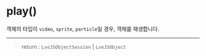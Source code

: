 # play()

객체의 타입이 `video`, `sprite`, `particle`일 경우, 객체를 재생합니다.

---

> return : `LveJSObjectSession` | `LveJSObject`
